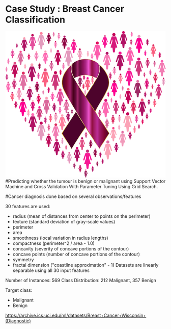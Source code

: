 # Case Study : Breast Cancer Classification
![Breast cancer.png](https://github.com/SharanyaCS/Case-Study-Breast-Cancer-Classification/blob/master/breast-cancer-awareness-3914243_960_720.png)
#Predicting whether the tumour is benign or malignant using Support Vector Machine and Cross Validation With Parameter Tuning Using Grid Search.

#Cancer diagnosis done based on several observations/features

30 features are used:

  - radius (mean of distances from center to points on the perimeter)
  - texture (standard deviation of gray-scale values)
  - perimeter
  - area
  - smoothness (local variation in radius lengths)
  - compactness (perimeter^2 / area - 1.0)
  - concavity (severity of concave portions of the contour)
  - concave points (number of concave portions of the contour)
  - symmetry 
  - fractal dimension ("coastline approximation" - 1)
Datasets are linearly separable using all 30 input features

Number of Instances: 569
Class Distribution: 212 Malignant, 357 Benign

Target class:
   - Malignant
   - Benign

https://archive.ics.uci.edu/ml/datasets/Breast+Cancer+Wisconsin+(Diagnostic)
